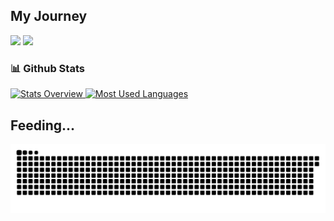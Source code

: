 ## My Journey
<div>
<!--   <img width="440px" src="https://github-readme-stats.vercel.app/api?username=jiporCK&show_icons=true&theme=onedark"> -->
<!--   <img width="385px" src="https://github-readme-stats.anuraghazra1.vercel.app/api/top-langs/?username=jiporCK&layout=compact&theme=onedark" /> -->
  <img width="440px" src="https://github-readme-activity-graph.vercel.app/graph?username=jiporCK&theme=github">
  <img width="385px" src="https://github-readme-streak-stats.herokuapp.com/?user=jiporCK&theme=onedark" />
</div>

### 📊 Github Stats
<a href='https://github.com/jiporCK/github-stats-transparent'>
  
![Stats Overview](https://raw.githubusercontent.com/jiporCK/github-stats-transparent/output/generated/overview.svg)
![Most Used Languages](https://raw.githubusercontent.com/jiporCK/github-stats-transparent/output/generated/languages.svg)

</a>

## Feeding...
![Snake animation](https://raw.githubusercontent.com/jiporCK/jiporCK/output/github-contribution-grid-snake-dark.svg)
<!--
**jiporCK/jiporCK** is a ✨ _special_ ✨ repository because its `README.md` (this file) appears on your GitHub profile.

Here are some ideas to get you started:

- 🔭 I’m currently working on ...
- 🌱 I’m currently learning ...
- 👯 I’m looking to collaborate on ...
- 🤔 I’m looking for help with ...
- 💬 Ask me about ...
- 📫 How to reach me: ...
- 😄 Pronouns: ...
- ⚡ Fun fact: ...
-->
